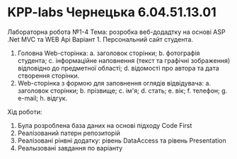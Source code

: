 ﻿# KPP-labs Чернецька 6.04.51.13.01 
Лабораторна робота №1-4
Тема: розробка веб-додадтку на основі ASP .Net MVC та WEB Api
Варіант 1. Персональний сайт студента.
1. Головна Web-сторінка:
a. заголовок сторінки;
b. фотографія студента;
c. інформаційне наповнення (текст та графічні зображення) відповідно
до предметної області;
d. відомості про автора та дата створення сторінки.
2. Web-сторінка з формою для заповнення оглядів відвідувача:
a. заголовок сторінки;
b. прізвище;
c. ім'я;
d. стать;
e. вік;
f. телефон;
g. e-mail;
h. відгук.

Хід роботи:
1. Була розроблена база даних на основі підходу Code First
2. Реалізований патерн репозиторій
3. Реалізовані рінвні додатку: рівень DataAccess та рівень Presentation
4. Реалызовані завдання по варіанту

